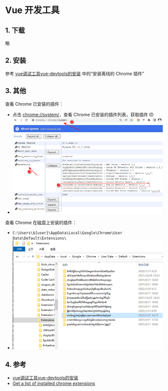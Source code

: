 # Vue 开发工具

## 1. 下载

略

## 2. 安装

参考 [vue调试工具vue-devtools的安装](https://zhuanlan.zhihu.com/p/142411207) 中的“安装离线的 Chrome 插件”

## 3. 其他

查看 Chrome 已安装的插件：

* 点击 [chrome://system/](chrome://system/)，查看 Chrome 已安装的插件列表，获取插件 ID
* ![vue_devtools_1.png](../../_images/vue_devtools_1.png)

查看 Chrome 在磁盘上安装的插件： 

* `C:\Users\${user}\AppData\Local\Google\Chrome\User Data\Default\Extensions\`
* ![vue_devtools_2.png](../../_images/vue_devtools_2.png)

## 4. 参考

* [vue调试工具vue-devtools的安装](https://zhuanlan.zhihu.com/p/142411207)
* [Get a list of installed chrome extensions](https://superuser.com/questions/1164152/get-a-list-of-installed-chrome-extensions)
